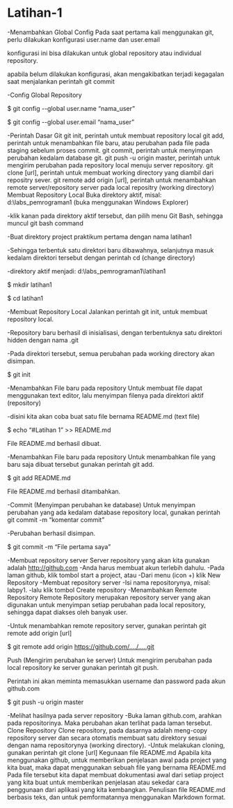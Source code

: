 # Latihan-1
-Menambahkan Global Config
Pada saat pertama kali menggunakan git, perlu dilakukan konfigurasi user.name dan user.email

konfigurasi ini bisa dilakukan untuk global repository atau individual repository.

apabila belum dilakukan konfigurasi, akan mengakibatkan terjadi kegagalan saat menjalankan perintah git commit

-Config Global Repository

$ git config --global user.name “nama_user”

$ git config --global user.email “nama_user”

-Perintah Dasar Git
git init, perintah untuk membuat repository local
git add, perintah untuk menambahkan file baru, atau perubahan pada file pada staging sebelum proses commit.
git commit, perintah untuk menyimpan perubahan kedalam database git.
git push -u origin master, perintah untuk mengirim perubahan pada repository local menuju server repository.
git clone [url], perintah untuk membuat working directory yang diambil dari repositry sever.
git remote add origin [url], perintah untuk menambahkan remote server/repository server pada local repositry (working directory)
Membuat Repository Local
Buka direktory aktif, misal: d:\labs_pemrograman1 (buka menggunakan Windows Explorer)

-klik kanan pada direktory aktif tersebut, dan pilih menu Git Bash, sehingga muncul git bash command

-Buat direktory project praktikum pertama dengan nama latihan1

-Sehingga terbentuk satu direktori baru dibawahnya, selanjutnya masuk kedalam direktori tersebut dengan perintah cd (change directory)

-direktory aktif menjadi: d:\labs_pemrograman1\latihan1

$ mkdir latihan1

$ cd latihan1

-Membuat Repository Local
Jalankan perintah git init, untuk membuat repository local.

-Repository baru berhasil di inisialisasi, dengan terbentuknya satu direktori hidden dengan nama .git

-Pada direktori tersebut, semua perubahan pada working directory akan disimpan.

$ git init

-Menambahkan File baru pada repository
Untuk membuat file dapat menggunakan text editor, lalu menyimpan filenya pada direktori aktif (repository)

-disini kita akan coba buat satu file bernama README.md (text file)

$ echo “#Latihan 1” >> README.md

File README.md berhasil dibuat.

-Menambahkan File baru pada repository
Untuk menambahkan file yang baru saja dibuat tersebut gunakan perintah git add.

$ git add README.md

File README.md berhasil ditambahkan.

-Commit (Menyimpan perubahan ke database)
Untuk menyimpan perubahan yang ada kedalam database repository local, gunakan perintah git commit -m “komentar commit”

-Perubahan berhasil disimpan.

$ git commit -m “File pertama saya”

-Membuat repository server
Server repository yang akan kita gunakan adalah http://github.com
-Anda harus membuat akun terlebih dahulu.
-Pada laman github, klik tombol start a project, atau
-Dari menu (icon +) klik New Repository
-Membuat repository server
-Isi nama repositorynya, misal: labpy1.
-lalu klik tombol Create repository
-Menambahkan Remote Repository
Remote Repository merupakan repository server yang akan digunakan untuk menyimpan setiap perubahan pada local repository, sehingga dapat diakses oleh banyak user.

-Untuk menambahkan remote repository server, gunakan perintah git remote add origin [url]

$ git remote add origin https://github.com/..../.....git

Push (Mengirim perubahan ke server)
Untuk mengirim perubahan pada local repository ke server gunakan perintah git push.

Perintah ini akan meminta memasukkan username dan password pada akun github.com

$ git push -u origin master

-Melihat hasilnya pada server repository
-Buka laman github.com, arahkan pada repositorinya.
Maka perubahan akan terlihat pada laman tersebut.
Clone Repository
Clone repository, pada dasarnya adalah meng-copy repository server dan secara otomatis membuat satu direktory sesuai dengan nama repositorynya (working directory).
-Untuk melakukan cloning, gunakan perintah git clone [url]
Kegunaan file README.md
Apabila kita menggunakan github, untuk memberikan penjelasan awal pada project yang kita buat, maka dapat menggunakan sebuah file yang bernama README.md
Pada file tersebut kita dapat membuat dokumentasi awal dari setiap project yang kita buat untuk memberikan penjelasan atau sekedar cara penggunaan dari aplikasi yang kita kembangkan.
Penulisan file README.md berbasis teks, dan untuk pemformatannya menggunakan Markdown format.


